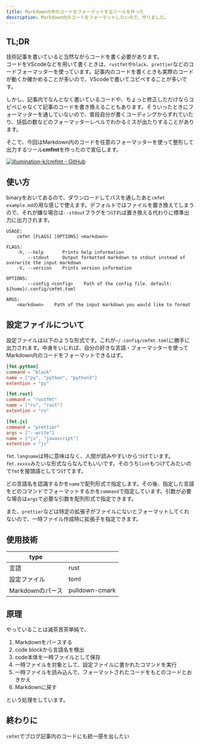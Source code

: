 ```yaml
---
title: Markdownの中のコードをフォーマットするツールを作った
description: Markdown内のコードをフォーマットしたいので、作りました。
---
```


## TL;DR

技術記事を書いていると当然ながらコードを書く必要があります。  
コードをVScodeなどを用いて書くときは、`rustfmt`や`black`、`prettier`などのコードフォーマッターを使っています。記事内のコードを書くときも実際のコードが動くか確かめることが多いので、VScodeで書いてコピペすることが多いです。

しかし、記事内でなんとなく書いているコードや、ちょっと修正しただけならコピペじゃなくて記事のコードを書き換えることもあります。そういったときにフォーマッターを通していないので、普段自分が書くコーディングからずれていたり、括弧の数などのフォーマッターレベルでわかるミスが出たりすることがあります。

そこで、今回はMarkdown内のコードを任意のフォーマッターを使って整形して出力するツール**cmfmt**を作ったので宣伝します。

[![illumination-k/cmfmt - GitHub](https://gh-card.dev/repos/illumination-k/cmfmt.svg)](https://github.com/illumination-k/cmfmt)

## 使い方

binaryをおいてあるので、ダウンロードしてパスを通したあと`cmfmt example.md`の用な感じで使えます。デフォルトではファイルを置き換えてしまうので、それが嫌な場合は`--stdout`フラグをつければ置き換える代わりに標準出力に出力されます。

```
USAGE:
    cmfmt [FLAGS] [OPTIONS] <markdown>

FLAGS:
    -h, --help       Prints help information
        --stdout     Output formatted markdown to stdout instead of overwrite the input markdown
    -V, --version    Prints version information

OPTIONS:
        --config <config>    Path of the config file. default: ${home}/.config/cmfmt.toml

ARGS:
    <markdown>    Path of the input markdown you would like to format
```

## 設定ファイルについて

設定ファイルは以下のような形式です。これが`~/.config/cmfmt.toml`に勝手に出力されます。中身をいじれば、自分の好きな言語・フォーマッターを使ってMarkdown内のコードをフォーマットできるはず。

```toml
[fmt.python]
command = "black"
name = ["py", "python", "python3"]
extention = "py"

[fmt.rust]
command = "rustfmt"
name = ["rs", "rust"]
extention = "rs"

[fmt.js]
command = "prettier"
args = ["--write"]
name = ["js", "javascript"]
extention = "js"
```

`fmt.langname`は特に意味はなく、人間が読みやすいからつけています。`fmt.xxxxx`みたいな形式ならなんでもいいです。そのうち`lint`もつけてみたいので`fmt`を接頭語としてつけてます。

どの言語名を認識するかを`name`で配列形式で指定します。その後、指定した言語をどのコマンドでフォーマットするかを`command`で指定しています。引数が必要な場合は`args`で必要な引数を配列形式で指定できます。

また、`prettier`などは特定の拡張子がファイルにないとフォーマットしてくれないので、一時ファイル作成時に拡張子を指定できます。

## 使用技術

|type||
|---|---|
|言語|rust|
|設定ファイル|toml|
|Markdownのパース|pulldown-cmark|

## 原理

やっていることは滅茶苦茶単純で、

1. Markdownをパースする
2. code blockから言語名を検出
3. code本体を一時ファイルとして保存
4. 一時ファイルを対象として、設定ファイルに書かれたコマンドを実行
5. 一時ファイルを読み込んで、フォーマットされたコードをもとのコードとおきかえ
6. Markdownに戻す

という処理をしています。

## 終わりに

`cmfmt`でブログ記事内のコードにも統一感を出したい